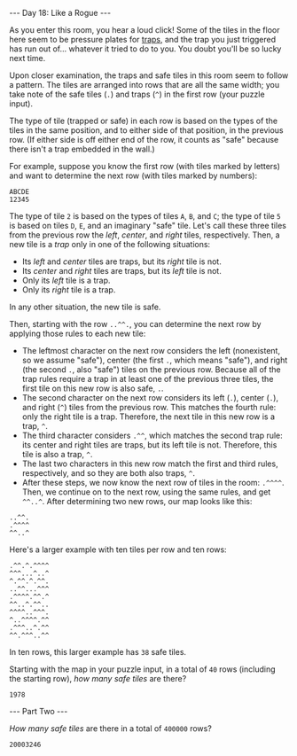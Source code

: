 --- Day 18: Like a Rogue ---

As you enter this room, you hear a loud click! Some of the tiles in the floor here seem to be pressure plates for [traps](https://nethackwiki.com/wiki/Trap), and the trap you just triggered has run out of... whatever it tried to do to you. You doubt you'll be so lucky next time.

Upon closer examination, the traps and safe tiles in this room seem to follow a pattern. The tiles are arranged into rows that are all the same width; you take note of the safe tiles (`.`) and traps (`^`) in the first row (your puzzle input).

The type of tile (trapped or safe) in each row is based on the types of the tiles in the same position, and to either side of that position, in the previous row. (If either side is off either end of the row, it counts as "safe" because there isn't a trap embedded in the wall.)

For example, suppose you know the first row (with tiles marked by letters) and want to determine the next row (with tiles marked by numbers):

```
ABCDE
12345
```

The type of tile `2` is based on the types of tiles `A`, `B`, and `C`; the type of tile `5` is based on tiles `D`, `E`, and an imaginary "safe" tile. Let's call these three tiles from the previous row the *left*, *center*, and *right* tiles, respectively. Then, a new tile is a *trap* only in one of the following situations:

- Its *left* and *center* tiles are traps, but its *right* tile is not.
- Its *center* and *right* tiles are traps, but its *left* tile is not.
- Only its *left* tile is a trap.
- Only its *right* tile is a trap.

In any other situation, the new tile is safe.

Then, starting with the row `..^^.`, you can determine the next row by applying those rules to each new tile:

- The leftmost character on the next row considers the left (nonexistent, so we assume "safe"), center (the first `.`, which means "safe"), and right (the second `.`, also "safe") tiles on the previous row. Because all of the trap rules require a trap in at least one of the previous three tiles, the first tile on this new row is also safe, `.`.
- The second character on the next row considers its left (`.`), center (`.`), and right (`^`) tiles from the previous row. This matches the fourth rule: only the right tile is a trap. Therefore, the next tile in this new row is a trap, `^`.
- The third character considers `.^^`, which matches the second trap rule: its center and right tiles are traps, but its left tile is not. Therefore, this tile is also a trap, `^`.
- The last two characters in this new row match the first and third rules, respectively, and so they are both also traps, `^`.
- After these steps, we now know the next row of tiles in the room: `.^^^^`. Then, we continue on to the next row, using the same rules, and get `^^..^`. After determining two new rows, our map looks like this:

```
..^^.
.^^^^
^^..^
```

Here's a larger example with ten tiles per row and ten rows:

```
.^^.^.^^^^
^^^...^..^
^.^^.^.^^.
..^^...^^^
.^^^^.^^.^
^^..^.^^..
^^^^..^^^.
^..^^^^.^^
.^^^..^.^^
^^.^^^..^^
```

In ten rows, this larger example has `38` safe tiles.

Starting with the map in your puzzle input, in a total of `40` rows (including the starting row), *how many safe tiles* are there?

`1978`


--- Part Two ---

*How many safe tiles* are there in a total of `400000` rows?

`20003246`
